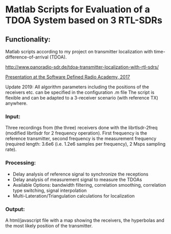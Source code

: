 # Matlab Scripts for Evaluation of a TDOA System based on 3 RTL-SDRs

## Functionality:
Matlab scripts according to my project on transmitter localization with time-difference-of-arrival (TDOA).

<http://www.panoradio-sdr.de/tdoa-transmitter-localization-with-rtl-sdrs/>

[Presentation at the Software Defined Radio Academy, 2017](https://www.youtube.com/watch?v=Km4TU17b05s)

Update 2019:
All algorithm parameters including the positions of the receivers etc. can be specified in the configuration .m file 
The script is flexible and can be adapted to a 3-receiver scenario (with reference TX) anywhere.

### Input:
Three recordings from (the three) receivers done with the librtlsdr-2freq (modified librtlsdr for 2 frequency operation).
First frequency is the reference transmitter, second frequency is the measurement frequency (required length: 3.6e6 (i.e. 1.2e6 samples per frequency), 2 Msps sampling rate).

### Processing:
* Delay analysis of reference signal to synchronize the receptions
* Delay analysis of measurement signal to measure the TDOAs
* Available Options: bandwidth filtering, correlation smoothing, correlation type switching, signal interpolation
* Multi-Lateration/Triangulation calculations for localization

### Output:
A html/javascript file with a map showing the receivers, the hyperbolas and the most likely position of the transmitter.



